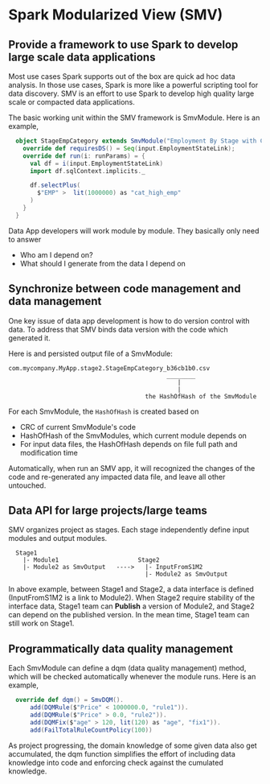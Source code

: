 # Spark Modularized View (SMV)

## Provide a framework to use Spark to develop large scale data applications

Most use cases Spark supports out of the box are quick ad hoc data analysis. In those use cases,
Spark is more like a powerful scripting tool for data discovery. SMV is an effort to use Spark
to develop high quality large scale or compacted data applications.

The basic working unit within the SMV framework is SmvModule. Here is an example,

```scala
  object StageEmpCategory extends SmvModule("Employment By Stage with Category") {
    override def requiresDS() = Seq(input.EmploymentStateLink);
    override def run(i: runParams) = {
      val df = i(input.EmploymentStateLink)
      import df.sqlContext.implicits._

      df.selectPlus(
        $"EMP" >  lit(1000000) as "cat_high_emp"
      )
    }
  }
```

Data App developers will work module by module. They basically only need to answer
* Who am I depend on?
* What should I generate from the data I depend on



## Synchronize between code management and data management

One key issue of data app development is how to do version control with data. To address that
SMV binds data version with the code which generated it.

Here is and persisted output file of a SmvModule:
```
com.mycompany.MyApp.stage2.StageEmpCategory_b36cb1b0.csv
                                            ________
                                               |
                                               |
                                      the HashOfHash of the SmvModule
```

For each SmvModule, the `HashOfHash` is created based on
* CRC of current SmvModule's code
* HashOfHash of the SmvModules, which current module depends on
* For input data files, the HashOfHash depends on file full path and modification time

Automatically, when run an SMV app, it will recognized the changes of the code and re-generated any
impacted data file, and leave all other untouched.




## Data API for large projects/large teams

SMV organizes project as stages. Each stage independently define input modules and output modules.

```
  Stage1
    |- Module1                      Stage2
    |- Module2 as SmvOutput   ---->   |- InputFromS1M2
                                      |- Module2 as SmvOutput
```

In above example, between Stage1 and Stage2, a data interface is defined (InputFromS1M2 is a link
to Module2). When Stage2 require stability of the interface data, Stage1 team can **Publish** a
version of Module2, and Stage2 can depend on the published version. In the mean time, Stage1 team
can still work on Stage1.




## Programmatically data quality management

Each SmvModule can define a dqm (data quality management) method, which will be checked automatically
whenever the module runs. Here is an example,

```scala
  override def dqm() = SmvDQM().
      add(DQMRule($"Price" < 1000000.0, "rule1")).
      add(DQMRule($"Price" > 0.0, "rule2")).
      add(DQMFix($"age" > 120, lit(120) as "age", "fix1")).
      add(FailTotalRuleCountPolicy(100))
```

As project progressing, the domain knowledge of some given data also get accumulated, the dqm function
simplifies the effort of including data knowledge into code and enforcing check against the
cumulated knowledge.
